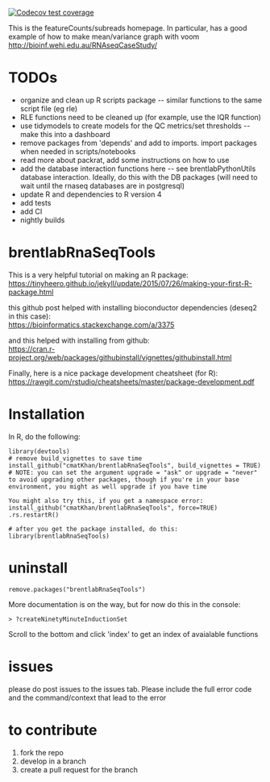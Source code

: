   [![Codecov test coverage](https://codecov.io/gh/cmatKhan/brentlabRnaSeqTools/branch/master/graph/badge.svg)](https://codecov.io/gh/cmatKhan/brentlabRnaSeqTools?branch=master)

This is the featureCounts/subreads homepage. In particular, has a good example of how to make mean/variance graph with voom
http://bioinf.wehi.edu.au/RNAseqCaseStudy/

# TODOs
 - organize and clean up R scripts package -- similar functions to the same script file (eg rle)
 - RLE functions need to be cleaned up (for example, use the IQR function)
 - use tidymodels to create models for the QC metrics/set thresholds -- make this into a dashboard
 - remove packages from 'depends' and add to imports. import packages when needed in scripts/notebooks
 - read more about packrat, add some instructions on how to use
 - add the database interaction functions here -- see brentlabPythonUtils database interaction. Ideally, do this with the DB packages (will need to wait until the rnaseq databases are in postgresql)
 - update R and dependencies to R version 4
 - add tests
 - add CI
 - nightly builds

# brentlabRnaSeqTools

This is a very helpful tutorial on making an R package:  
https://tinyheero.github.io/jekyll/update/2015/07/26/making-your-first-R-package.html  

this github post helped with installing bioconductor dependencies (deseq2 in this case):  
https://bioinformatics.stackexchange.com/a/3375  

and this helped with installing from github:  
https://cran.r-project.org/web/packages/githubinstall/vignettes/githubinstall.html

Finally, here is a nice package development cheatsheet (for R):  
https://rawgit.com/rstudio/cheatsheets/master/package-development.pdf

# Installation  
In R, do the following:  
```
library(devtools)
# remove build_vignettes to save time
install_github("cmatKhan/brentlabRnaSeqTools", build_vignettes = TRUE)
# NOTE: you can set the argument upgrade = "ask" or upgrade = "never" to avoid upgrading other packages, though if you're in your base environment, you might as well upgrade if you have time

You might also try this, if you get a namespace error:  
install_github("cmatKhan/brentlabRnaSeqTools", force=TRUE)
.rs.restartR()

# after you get the package installed, do this:
library(brentlabRnaSeqTools)
```
# uninstall
```
remove.packages("brentlabRnaSeqTools")
```

More documentation is on the way, but for now do this in the console:  
```
> ?createNinetyMinuteInductionSet
```
Scroll to the bottom and click 'index' to get an index of avaialable functions

# issues  
please do post issues to the issues tab. Please include the full error code and the command/context that lead to the error

# to contribute  
1. fork the repo
2. develop in a branch
3. create a pull request for the branch
